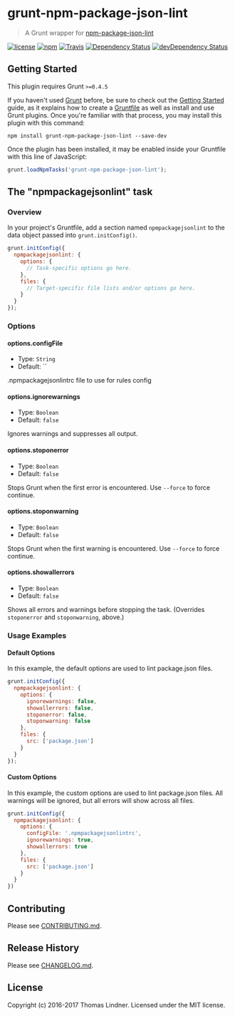 # grunt-npm-package-json-lint

> A Grunt wrapper for [npm-package-json-lint](https://github.com/tclindner/npm-package-json-lint)

[![license](https://img.shields.io/github/license/tclindner/grunt-npm-package-json-lint.svg?maxAge=2592000&style=flat-square)](https://github.com/tclindner/npm-package-json-lint/blob/master/LICENSE)
[![npm](https://img.shields.io/npm/v/grunt-npm-package-json-lint.svg?maxAge=2592000?style=flat-square)](https://www.npmjs.com/package/npm-package-json-lint)
[![Travis](https://img.shields.io/travis/tclindner/grunt-npm-package-json-lint.svg?maxAge=2592000?style=flat-square)](https://travis-ci.org/tclindner/npm-package-json-lint)
[![Dependency Status](https://david-dm.org/tclindner/grunt-npm-package-json-lint.svg?style=flat-square)](https://david-dm.org/tclindner/npm-package-json-lint)
[![devDependency Status](https://david-dm.org/tclindner/grunt-npm-package-json-lint/dev-status.svg?style=flat-square)](https://david-dm.org/tclindner/npm-package-json-lint#info=devDependencies)

## Getting Started

This plugin requires Grunt `>=0.4.5`

If you haven't used [Grunt](http://gruntjs.com/) before, be sure to check out the [Getting Started](http://gruntjs.com/getting-started) guide, as it explains how to create a [Gruntfile](http://gruntjs.com/sample-gruntfile) as well as install and use Grunt plugins. Once you're familiar with that process, you may install this plugin with this command:

```shell
npm install grunt-npm-package-json-lint --save-dev
```

Once the plugin has been installed, it may be enabled inside your Gruntfile with this line of JavaScript:

```js
grunt.loadNpmTasks('grunt-npm-package-json-lint');
```

## The "npmpackagejsonlint" task

### Overview

In your project's Gruntfile, add a section named `npmpackagejsonlint` to the data object passed into `grunt.initConfig()`.

```js
grunt.initConfig({
  npmpackagejsonlint: {
    options: {
      // Task-specific options go here.
    },
    files: {
      // Target-specific file lists and/or options go here.
    }
  }
});
```

### Options

#### options.configFile

* Type: `String`
* Default: ``

.npmpackagejsonlintrc file to use for rules config

#### options.ignorewarnings

* Type: `Boolean`
* Default: `false`

Ignores warnings and suppresses all output.

#### options.stoponerror

* Type: `Boolean`
* Default: `false`

Stops Grunt when the first error is encountered. Use `--force` to force continue.

#### options.stoponwarning

* Type: `Boolean`
* Default: `false`

Stops Grunt when the first warning is encountered. Use `--force` to force continue.

#### options.showallerrors

* Type: `Boolean`
* Default: `false`

Shows all errors and warnings before stopping the task. (Overrides `stoponerror` and `stoponwarning`, above.)

### Usage Examples

#### Default Options

In this example, the default options are used to lint package.json files.

```js
grunt.initConfig({
  npmpackagejsonlint: {
    options: {
      ignorewarnings: false,
      showallerrors: false,
      stoponerror: false,
      stoponwarning: false
    },
    files: {
      src: ['package.json']
    }
  }
});
```

#### Custom Options

In this example, the custom options are used to lint package.json files. All warnings will be ignored, but all errors will show across all files.

```js
grunt.initConfig({
  npmpackagejsonlint: {
    options: {
      configFile: '.npmpackagejsonlintrc',
      ignorewarnings: true,
      showallerrors: true
    },
    files: {
      src: ['package.json']
    }
  }
})
```

## Contributing

Please see [CONTRIBUTING.md](CONTRIBUTING.md).

## Release History

Please see [CHANGELOG.md](CHANGELOG.md).

## License

Copyright (c) 2016-2017 Thomas Lindner. Licensed under the MIT license.
